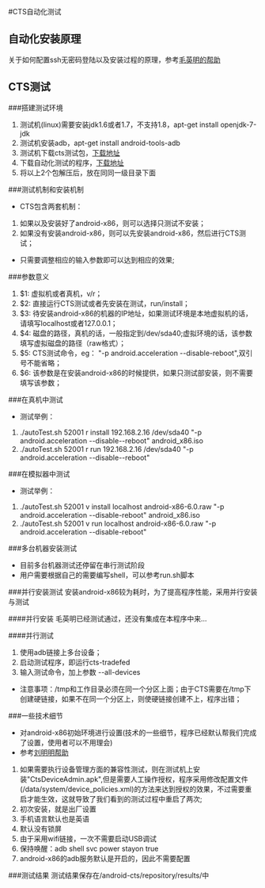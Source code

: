 #CTS自动化测试
## 自动化安装原理
关于如何配置ssh无密码登陆以及安装过程的原理，参考[毛英明的帮助](https://github.com/xyongcn/openthos-testing/blob/master/bare_metal_autotest/android_auto/README.md)
## CTS测试
###搭建测试环境
1. 测试机(linux)需要安装jdk1.6或者1.7，不支持1.8，apt-get install openjdk-7-jdk
1. 测试机安装adb，apt-get install android-tools-adb
1. 测试机下载cts测试包，[下载地址]( https://dl.google.com/dl/android/cts/android-cts-5.1_r4-linux_x86-x86.zip)
1. 下载自动化测试的程序，[下载地址](https://github.com/aoquan/cts-autotest.git)
1. 将以上2个包解压后，放在同同一级目录下面

###测试机制和安装机制
* CTS包含两套机制：
 1. 如果以及安装好了android-x86，则可以选择只测试不安装；
 1. 如果没有安装android-x86，则可以先安装android-x86，然后进行CTS测试；
* 只需要调整相应的输入参数即可以达到相应的效果;

###参数意义
1. $1: 虚拟机或者真机，v/r；
1. $2: 直接运行CTS测试或者先安装在测试，run/install；
1. $3: 待安装android-x86的机器的IP地址，如果测试环境是本地虚拟机的话，请填写localhost或者127.0.0.1；
1. $4: 磁盘的路径，真机的话，一般指定到/dev/sda40;虚拟环境的话，该参数填写虚拟磁盘的路径（raw格式）；
1. $5: CTS测试命令，eg： "-p android.acceleration --disable-reboot",双引号不能省略；
1. $6: 该参数是在安装android-x86的时候提供，如果只测试部安装，则不需要填写该参数；

###在真机中测试
* 测试举例：
 1. ./autoTest.sh 52001 r install 192.168.2.16 /dev/sda40 "-p android.acceleration --disable--reboot" android_x86.iso
 1. ./autoTest.sh 52001 r run 192.168.2.16 /dev/sda40 "-p android.acceleration --disable--reboot"

###在模拟器中测试
* 测试举例：
 1. ./autoTest.sh 52001 v install localhost android-x86-6.0.raw "-p android.acceleration --disable-reboot" android_x86.iso
 1. ./autoTest.sh 52001 v run localhost android-x86-6.0.raw "-p android.acceleration --disable-reboot"

###多台机器安装测试
* 目前多台机器测试还停留在串行测试阶段
* 用户需要根据自己的需要编写shell，可以参考run.sh脚本

###并行安装测试
安装android-x86较为耗时，为了提高程序性能，采用并行安装与测试

####并行安装
毛英明已经测试通过，还没有集成在本程序中来...

####并行测试
1. 使用adb链接上多台设备；
1. 启动测试程序，即运行cts-tradefed
1. 输入测试命令，加上参数 --all-devices
* 注意事项：/tmp和工作目录必须在同一个分区上面；由于CTS需要在/tmp下创建硬链接，如果不在同一个分区上，则使硬链接创建不上，程序出错；

###一些技术细节
* 对android-x86初始环境进行设置(技术的一些细节，程序已经默认帮我们完成了设置，使用者可以不用理会)
* 参考[刘明明帮助](https://github.com/openthos/openthos/wiki/cts%E6%B5%8B%E8%AF%95)
 1. 如果需要执行设备管理方面的兼容性测试，则在测试机上安装"CtsDeviceAdmin.apk",但是需要人工操作授权，程序采用修改配置文件(/data/system/device_policies.xml)的方法来达到授权的效果，不过需要重启才能生效，这就导致了我们看到的测试过程中重启了两次;
 1. 初次安装，就是出厂设置
 1. 手机语言默认也是英语
 1. 默认没有锁屏
 1. 由于采用wifi链接，一次不需要启动USB调试
 1. 保持唤醒：adb shell svc power stayon true
 1. android-x86的adb服务默认是开启的，因此不需要配置

###测试结果
测试结果保存在/android-cts/repository/results/中
